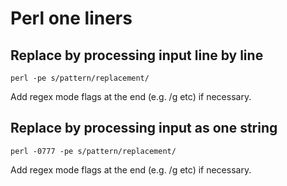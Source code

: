 # Perl one liners
## Replace by processing input line by line
```
perl -pe s/pattern/replacement/
```
Add regex mode flags at the end (e.g. /g etc) if necessary.

## Replace by processing input as one string
```
perl -0777 -pe s/pattern/replacement/
```
Add regex mode flags at the end (e.g. /g etc) if necessary.

